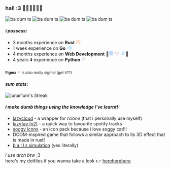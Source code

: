 ### hai! :3 👋👋👋👋👋👋
<img src="https://c.tenor.com/NjbLQCvQoC8AAAAd/tenor.gif" alt="ba dum ts" width="20%" height="auto"> <img src="https://c.tenor.com/NjbLQCvQoC8AAAAd/tenor.gif" alt="ba dum ts" width="20%" height="auto"> <img src="https://c.tenor.com/NjbLQCvQoC8AAAAd/tenor.gif" alt="ba dum ts" width="20%" height="auto"> <img src="https://c.tenor.com/NjbLQCvQoC8AAAAd/tenor.gif" alt="ba dum ts" width="20%" height="auto"> 

#### *i possess:*  
<ul>
  <li> 3 months experience on <strong>Rust</strong> <img alt="ferris" width="15px" src="https://raw.githubusercontent.com/catppuccin/vscode-icons/b7fd50f7fd6a9e2abe73bcdd978f3ca58adb1bc9/icons/mocha/rust.svg"> </li>
  <li> 1 week experience on <strong>Go</strong> <img alt="otter" width="15px" src="https://raw.githubusercontent.com/catppuccin/vscode-icons/b7fd50f7fd6a9e2abe73bcdd978f3ca58adb1bc9/icons/mocha/go.svg"> </li>
  <li> 4 months experience on <strong>Web Development</strong> 🫸<img width="15px" src="https://raw.githubusercontent.com/catppuccin/vscode-icons/b7fd50f7fd6a9e2abe73bcdd978f3ca58adb1bc9/icons/mocha/typescript-react.svg" alt="meta"> <img width="15px" alt="framework" src="https://raw.githubusercontent.com/catppuccin/vscode-icons/b7fd50f7fd6a9e2abe73bcdd978f3ca58adb1bc9/icons/mocha/vite.svg"> <img width="15px" alt="css utility library" src="https://raw.githubusercontent.com/catppuccin/vscode-icons/b7fd50f7fd6a9e2abe73bcdd978f3ca58adb1bc9/icons/mocha/tailwind.svg">🫷</li>
  <li>4 years ⬇️ experience on <strong>Python</strong> <img width="15px" alt="snek" src="https://raw.githubusercontent.com/catppuccin/vscode-icons/b7fd50f7fd6a9e2abe73bcdd978f3ca58adb1bc9/icons/mocha/python.svg"></li>
</ul>
<sub><strong>Figma</strong> <img width="10px" src="https://raw.githubusercontent.com/catppuccin/vscode-icons/b7fd50f7fd6a9e2abe73bcdd978f3ca58adb1bc9/icons/mocha/figma.svg"> is also really sigma! (get it??)</sub>   

#### *sum stats:*
![lunar1um's Streak](https://github-readme-streak-stats.herokuapp.com/?user=lunar1um&theme=onedark&hide_border=true)

#### *i make dumb things using the knowledge i've learnt!:*
- [lazycloud](https://github.com/lunar1um/lazycloud) - a wrapper for *rclone* (that i personally use myself)
- [lazyfav (v2)](https://github.com/lunar1um/lazyfav) - a quick way to favourite spotify tracks  
- [soggy icons](https://github.com/lunar1um/soggy-icons) - an icon pack because i love soggy cat!!!  
- DOOM-inspired game that follows a similar approach to its 3D effect that is made in rust!  
- [b a l l s simulation](https://github.com/lunar1um/balls.rs) (yes literally)

*i use arch btw* ;3  
here's my dotfiles if you wanna take a look 👉 [hereherehere](https://github.com/lunar1um/dotfiles)

